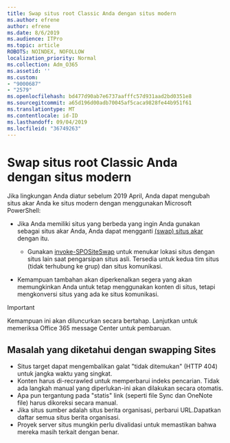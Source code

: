 ```yaml
---
title: Swap situs root Classic Anda dengan situs modern
ms.author: efrene
author: efrene
ms.date: 8/6/2019
ms.audience: ITPro
ms.topic: article
ROBOTS: NOINDEX, NOFOLLOW
localization_priority: Normal
ms.collection: Adm_O365
ms.assetid: ''
ms.custom:
- "9000687"
- "2579"
ms.openlocfilehash: bd477d90ab7e6737aafffc57d931aad2bd0351e8
ms.sourcegitcommit: a65d196d00adb70045af5caca9828fe44b951f61
ms.translationtype: MT
ms.contentlocale: id-ID
ms.lasthandoff: 09/04/2019
ms.locfileid: "36749263"
---
```

# <a name="swap-your-classic-root-site-with-a-modern-site"></a>Swap situs root Classic Anda dengan situs modern

Jika lingkungan Anda diatur sebelum 2019 April, Anda dapat mengubah situs akar Anda ke situs modern dengan menggunakan Microsoft PowerShell:

- Jika Anda memiliki situs yang berbeda yang ingin Anda gunakan sebagai situs akar Anda, Anda dapat mengganti [(swap) situs akar](https://docs.microsoft.com/sharepoint/modern-root-site) dengan itu. 
    - Gunakan [invoke-SPOSiteSwap](https://docs.microsoft.com/powershell/module/sharepoint-online/invoke-spositeswap?view=sharepoint-ps) untuk menukar lokasi situs dengan situs lain saat pengarsipan situs asli. Tersedia untuk kedua tim situs (tidak terhubung ke grup) dan situs komunikasi. 

- Kemampuan tambahan akan diperkenalkan segera yang akan memungkinkan Anda untuk tetap menggunakan konten di situs, tetapi mengkonversi situs yang ada ke situs komunikasi. 
>[!Important]
>Kemampuan ini akan diluncurkan secara bertahap. Lanjutkan untuk memeriksa Office 365 message Center untuk pembaruan. 

## <a name="known-issues-with-swapping-sites"></a>Masalah yang diketahui dengan swapping Sites

- Situs target dapat mengembalikan galat "tidak ditemukan" (HTTP 404) untuk jangka waktu yang singkat.
- Konten harus di-recrawled untuk memperbarui indeks pencarian. Tidak ada langkah manual yang diperlukan-ini akan dilakukan secara otomatis.
- Apa pun tergantung pada "statis" link (seperti file Sync dan OneNote file) harus dikoreksi secara manual.
- Jika situs sumber adalah situs berita organisasi, perbarui URL.Dapatkan daftar semua situs berita organisasi.
- Proyek server situs mungkin perlu divalidasi untuk memastikan bahwa mereka masih terkait dengan benar.





